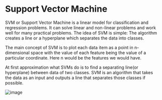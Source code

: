 # Support Vector Machine

SVM or Support Vector Machine is a linear model for classification and regression problems. It can solve linear and non-linear problems and work well for many practical problems. The idea of SVM is simple: The algorithm creates a line or a hyperplane which separates the data into classes.

The main concept of SVM is to plot each 
data item as a point in n-dimensional space with the value of each feature being the value 
of a particular coordinate. Here n would be the features we would have.

At first approximation what SVMs do is to find a separating line(or hyperplane) between data of two classes. SVM is an algorithm that takes the data as an input and outputs a line that separates those classes if possible.

![image](https://user-images.githubusercontent.com/87564129/195621612-361c08c0-96cc-4e20-9d91-f85fa7b9fa64.png)


